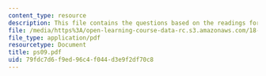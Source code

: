 ```yaml
---
content_type: resource
description: This file contains the questions based on the readings for the course.
file: /media/https%3A/open-learning-course-data-rc.s3.amazonaws.com/18-786-topics-in-algebraic-number-theory-spring-2006/79fdc7d6f9ed96c4f044d3e9f2df70c8_ps09.pdf
file_type: application/pdf
resourcetype: Document
title: ps09.pdf
uid: 79fdc7d6-f9ed-96c4-f044-d3e9f2df70c8
---
```

